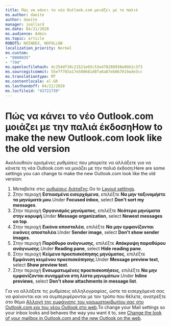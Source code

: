 ```yaml
---
title: Πώς να κάνει το νέο Outlook.com μοιάζει με το παλιό
ms.author: daeite
author: daeite
manager: joallard
ms.date: 04/21/2020
ms.audience: Admin
ms.topic: article
ROBOTS: NOINDEX, NOFOLLOW
localization_priority: Normal
ms.custom:
- "8000035"
- "794"
ms.openlocfilehash: dc254df10c21521e65c53e478288938e0bb1c3f3
ms.sourcegitcommit: 55eff703a17e500681d8fa6a87eb067019ade3cc
ms.translationtype: MT
ms.contentlocale: el-GR
ms.lasthandoff: 04/22/2020
ms.locfileid: "43721730"
---
```

# <a name="how-to-make-the-new-outlookcom-look-like-the-old-version"></a><span data-ttu-id="b527c-102">Πώς να κάνει το νέο Outlook.com μοιάζει με την παλιά έκδοση</span><span class="sxs-lookup"><span data-stu-id="b527c-102">How to make the new Outlook.com look like the old version</span></span>

<span data-ttu-id="b527c-103">Ακολουθούν ορισμένες ρυθμίσεις που μπορείτε να αλλάξετε για να κάνετε τη νέα Outlook.com να μοιάζει με την παλιά έκδοση:</span><span class="sxs-lookup"><span data-stu-id="b527c-103">Here are some settings you can change to make the new Outlook.com look like the old version:</span></span>

1. <span data-ttu-id="b527c-104">Μεταβείτε στις [ρυθμίσεις διάταξης](https://outlook.live.com/mail/options/mail/layout).</span><span class="sxs-lookup"><span data-stu-id="b527c-104">Go to [Layout settings](https://outlook.live.com/mail/options/mail/layout).</span></span>
1. <span data-ttu-id="b527c-105">Στην περιοχή **Εστιασμένα εισερχόμενα**, επιλέξτε **Να μην ταξινομήστε τα μηνύματά μου**.</span><span class="sxs-lookup"><span data-stu-id="b527c-105">Under **Focused inbox**, select **Don't sort my messages**.</span></span>
1. <span data-ttu-id="b527c-106">Στην περιοχή **Οργανισμός μηνύματος**, επιλέξτε **Νεότερα μηνύματα στην κορυφή**.</span><span class="sxs-lookup"><span data-stu-id="b527c-106">Under **Message organization**, select **Newest messages on top**.</span></span>
1. <span data-ttu-id="b527c-107">Στην περιοχή **Εικόνα αποστολέα**, επιλέξτε **Να μην εμφανίζονται εικόνες αποστολέα**.</span><span class="sxs-lookup"><span data-stu-id="b527c-107">Under **Sender image**, select **Don't show sender images**.</span></span>
1. <span data-ttu-id="b527c-108">Στην περιοχή **Παράθυρο ανάγνωσης**, επιλέξτε **Απόκρυψη παραθύρου ανάγνωσης**.</span><span class="sxs-lookup"><span data-stu-id="b527c-108">Under **Reading pane**, select **Hide reading pane**.</span></span>
1. <span data-ttu-id="b527c-109">Στην περιοχή **Κείμενο προεπισκόπησης μηνύματος**, επιλέξτε **Εμφάνιση κειμένου προεπισκόπησης**.</span><span class="sxs-lookup"><span data-stu-id="b527c-109">Under **Message preview text**, select **Show preview text**.</span></span>
1. <span data-ttu-id="b527c-110">Στην περιοχή **Ενσωματωμένες προεπισκοπήσεις**, επιλέξτε **Να μην εμφανίζονται συνημμένα στη λίστα μηνυμάτων**.</span><span class="sxs-lookup"><span data-stu-id="b527c-110">Under **Inline previews**, select **Don't show attachments in message list**.</span></span>

<span data-ttu-id="b527c-111">Για να αλλάξετε τις ρυθμίσεις αλληλογραφίας, ώστε τα εισερχόμενά σας να φαίνονται και να συμπεριφέρονται με τον τρόπο που θέλετε, ανατρέξτε στο θέμα [Αλλαγή της εμφάνισης του γραμματοκιβωτίου σας στο Outlook.com και του νέου Outlook στο web](https://support.office.com/article/b41c2ecb-f23c-42b3-b7f8-659646d5e58c?wt.mc_id=Office_Outlook_com_Alchemy).</span><span class="sxs-lookup"><span data-stu-id="b527c-111">To change your Mail settings so your inbox looks and behaves the way you want it to, see [Change the look of your mailbox in Outlook.com and the new Outlook on the web](https://support.office.com/article/b41c2ecb-f23c-42b3-b7f8-659646d5e58c?wt.mc_id=Office_Outlook_com_Alchemy).</span></span>